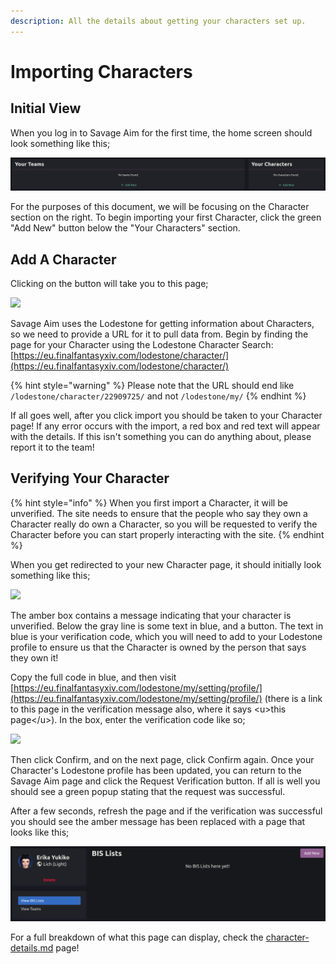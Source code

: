 ```yaml
---
description: All the details about getting your characters set up.
---
```


# Importing Characters

## Initial View

When you log in to Savage Aim for the first time, the home screen should look something like this;

![](<../.gitbook/assets/image (9) (1).png>)

For the purposes of this document, we will be focusing on the Character section on the right. To begin importing your first Character, click the green "Add New" button below the "Your Characters" section.

## Add A Character

Clicking on the button will take you to this page;

![](<../.gitbook/assets/image (8) (1) (1) (1).png>)

Savage Aim uses the Lodestone for getting information about Characters, so we need to provide a URL for it to pull data from. Begin by finding the page for your Character using the Lodestone Character Search: [https://eu.finalfantasyxiv.com/lodestone/character/](https://eu.finalfantasyxiv.com/lodestone/character/)

{% hint style="warning" %}
Please note that the URL should end like `/lodestone/character/22909725/` and not `/lodestone/my/`
{% endhint %}

If all goes well, after you click import you should be taken to your Character page! If any error occurs with the import, a red box and red text will appear with the details. If this isn't something you can do anything about, please report it to the team!

## Verifying Your Character

{% hint style="info" %}
When you first import a Character, it will be unverified. The site needs to ensure that the people who say they own a Character really do own a Character, so you will be requested to verify the Character before you can start properly interacting with the site.
{% endhint %}

When you get redirected to your new Character page, it should initially look something like this;

![](<../.gitbook/assets/image (14) (1).png>)

The amber box contains a message indicating that your character is unverified. Below the gray line is some text in blue, and a button. The text in blue is your verification code, which you will need to add to your Lodestone profile to ensure us that the Character is owned by the person that says they own it!

Copy the full code in blue, and then visit [https://eu.finalfantasyxiv.com/lodestone/my/setting/profile/](https://eu.finalfantasyxiv.com/lodestone/my/setting/profile/) (there is a link to this page in the verification message also, where it says \<u>this page\</u>). In the box, enter the verification code like so;

![](<../.gitbook/assets/image (19) (1) (1) (1).png>)

Then click Confirm, and on the next page, click Confirm again. Once your Character's Lodestone profile has been updated, you can return to the Savage Aim page and click the Request Verification button. If all is well you should see a green popup stating that the request was successful.&#x20;

After a few seconds, refresh the page and if the verification was successful you should see the amber message has been replaced with a page that looks like this;

![](<../.gitbook/assets/image (12) (2).png>)

For a full breakdown of what this page can display, check the [character-details.md](character-details.md "mention") page!
